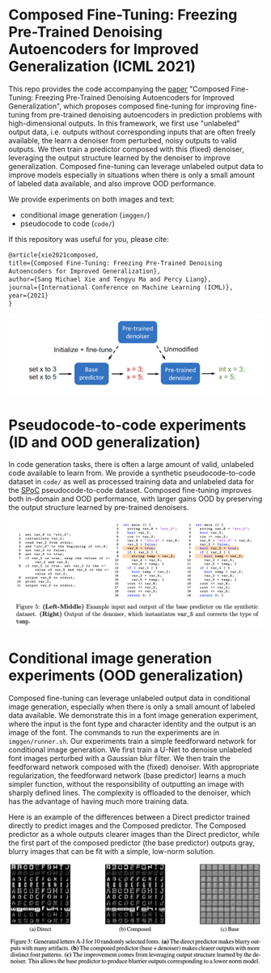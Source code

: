 # Composed Fine-Tuning: Freezing Pre-Trained Denoising Autoencoders for Improved Generalization (ICML 2021)

This repo provides the code accompanying the [paper](https://arxiv.org/abs/2006.16205) "Composed Fine-Tuning: Freezing Pre-Trained Denoising Autoencoders for Improved Generalization", which proposes composed fine-tuning for improving fine-tuning from pre-trained denoising autoencoders in prediction problems with high-dimensional outputs.
In this framework, we first use "unlabeled" output data, i.e. outputs without corresponding inputs that are often freely available, the learn a denoiser from perturbed, noisy outputs to valid outputs. We then train a predictor composed with this (fixed) denoiser, leveraging the output structure learned by the denoiser to improve generalization.
Composed fine-tuning can leverage unlabeled output data to improve models especially in situations when there is only a small amount of labeled data available, and also improve OOD performance.

We provide experiments on both images and text:
- conditional image generation (`imggen/`)
- pseudocode to code (`code/`)

If this repository was useful for you, please cite:
```
@article{xie2021composed, 
title={Composed Fine-Tuning: Freezing Pre-Trained Denoising Autoencoders for Improved Generalization}, 
author={Sang Michael Xie and Tengyu Ma and Percy Liang},
journal={International Conference on Machine Learning (ICML)}, 
year={2021} 
}
```
![cartoon](composed_finetuning.png)

# Pseudocode-to-code experiments (ID and OOD generalization)

In code generation tasks, there is often a large amount of valid, unlabeled code available to learn from.
We provide a synthetic pseudocode-to-code dataset in `code/` as well as processed training data and unlabeled data for the [SPoC](https://github.com/Sumith1896/spoc) pseudocode-to-code dataset. 
Composed fine-tuning improves both in-domain and OOD performance, with larger gains OOD by preserving the output structure learned by pre-trained denoisers.

![code generation](code/code-example.png)


# Conditional image generation experiments (OOD generalization)

Composed fine-tuning can leverage unlabeled output data in conditional image generation, especially when there is only a small amount of labeled data available.  We demonstrate this in a font image generation experiment, where the input is the font type and character identity and the output is an image of the font.
The commands to run the experiments are in `imggen/runner.sh`.
Our experiments train a simple feedforward network for conditional image generation. We first train a U-Net to denoise unlabeled font images perturbed with a Gaussian blur filter. We then train the feedforward network composed with the (fixed) denoiser. With appropriate regularization, the feedforward network (base predictor) learns a much simpler function, without the responsibility of outputting an image with sharply defined lines. The complexity is offloaded to the denoiser, which has the advantage of having much more training data.

Here is an example of the differences between a Direct predictor trained directly to predict images and the Composed predictor. The Composed predictor as a whole outputs clearer images than the Direct predictor, while the first part of the composed predictor (the base predictor) outputs gray, blurry images that can be fit with a simple, low-norm solution.

![font generation](imggen/font-generation.png)

